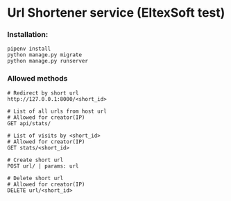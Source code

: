 # Url Shortener service (EltexSoft test) 

### Installation:

```
pipenv install
python manage.py migrate
python manage.py runserver
```

### Allowed methods

```
# Redirect by short url
http://127.0.0.1:8000/<short_id>

# List of all urls from host url
# Allowed for creator(IP)
GET api/stats/

# List of visits by <short_id>
# Allowed for creator(IP)
GET stats/<short_id>

# Create short url
POST url/ | params: url

# Delete short url
# Allowed for creator(IP)
DELETE url/<short_id>
```